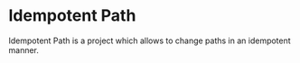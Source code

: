 Idempotent Path
===============

Idempotent Path is a project which allows to change paths in an
idempotent manner.